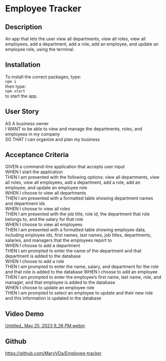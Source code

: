 # Employee Tracker

## Description
An app that lets the user view all departments, view all roles, view all employees, add a department, add a role, add an employee, and update an employee role, using the terminal.

## Installation
To install the correct packages, type:   
```npm i```   
then type:   
```npm start```   
to start the app.   

## User Story
AS A business owner   
I WANT to be able to view and manage the departments, roles, and employees in my company   
SO THAT I can organize and plan my business   

## Acceptance Criteria
GIVEN a command-line application that accepts user input   
WHEN I start the application   
THEN I am presented with the following options: view all departments, view all roles, view all employees, add a department, add a role, add an employee, and update an employee role   
WHEN I choose to view all departments   
THEN I am presented with a formatted table showing department names and department ids   
WHEN I choose to view all roles   
THEN I am presented with the job title, role id, the department that role belongs to, and the salary for that role   
WHEN I choose to view all employees   
THEN I am presented with a formatted table showing employee data, including employee ids, first names, last names, job titles, departments, salaries, and managers that the employees report to   
WHEN I choose to add a department   
THEN I am prompted to enter the name of the department and that department is added to the database   
WHEN I choose to add a role   
THEN I am prompted to enter the name, salary, and department for the role and that role is added to the database
WHEN I choose to add an employee
THEN I am prompted to enter the employee’s first name, last name, role, and manager, and that employee is added to the database   
WHEN I choose to update an employee role   
THEN I am prompted to select an employee to update and their new role and this information is updated in the database   


## Video Demo
[Untitled_ May 25, 2023 9_36 PM.webm](https://github.com/MaryVDa/Employee-tracker/assets/122223756/ce2a27a8-0fd0-4ca6-9400-fb87b8c20561)

## Github
https://github.com/MaryVDa/Employee-tracker
